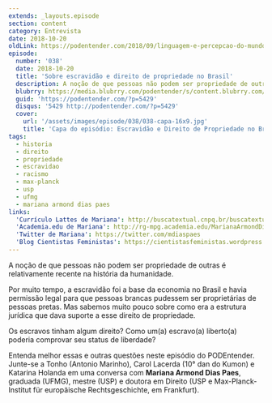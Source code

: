 ```yaml
---
extends: _layouts.episode
section: content
category: Entrevista
date: 2018-10-20
oldLink: https://podentender.com/2018/09/linguagem-e-percepcao-do-mundo.html
episode:
  number: '038'
  date: 2018-10-20
  title: 'Sobre escravidão e direito de propriedade no Brasil'
  description: A noção de que pessoas não podem ser propriedade de outras é relativamente recente na história da humanidade. Por muito tempo, a escravidão foi a base da economia no Brasil e havia permissão legal para que pessoas brancas pudessem ser proprietárias de pessoas pretas. Mas sabemos muito pouco sobre como era a estrutura jurídica que dava suporte a esse direito de propriedade.
  blubrry: https://media.blubrry.com/podentender/s/content.blubrry.com/podentender/PODEntender_38.mp3
  guid: 'https://podentender.com/?p=5429'
  disqus: '5429 http://podentender.com/?p=5429'
  cover:
    url: '/assets/images/episode/038/038-capa-16x9.jpg'
    title: 'Capa do episódio: Escravidão e Direito de Propriedade no Brasil, com Mariana Armond'
tags:
  - historia
  - direito
  - propriedade
  - escravidao
  - racismo
  - max-planck
  - usp
  - ufmg
  - mariana armond dias paes
links:
  'Currículo Lattes de Mariana': http://buscatextual.cnpq.br/buscatextual/visualizacv.do?id=K4243571U4
  'Academia.edu de Mariana': http://rg-mpg.academia.edu/MarianaArmondDiasPaes
  'Twitter de Mariana': https://twitter.com/mdiaspaes
  'Blog Cientistas Feministas': https://cientistasfeministas.wordpress.com/
---
```

A noção de que pessoas não podem ser propriedade de outras é relativamente recente na história da humanidade.

Por muito tempo, a escravidão foi a base da economia no Brasil e havia permissão legal para que
pessoas brancas pudessem ser proprietárias de pessoas pretas. Mas sabemos muito pouco sobre como era
a estrutura jurídica que dava suporte a esse direito de propriedade.

Os escravos tinham algum direito? Como um(a) escravo(a) liberto(a) poderia comprovar seu status de liberdade?

Entenda melhor essas e outras questões neste episódio do PODEntender. Junte-se a Tonho (Antonio Marinho),
Carol Lacerda (10° dan do Kumon) e Katarina Holanda em uma conversa com
**Mariana Armond Dias Paes**, graduada (UFMG), mestre (USP) e doutora em Direito (USP e
Max-Planck-Institut für europäische Rechtsgeschichte, em Frankfurt).
